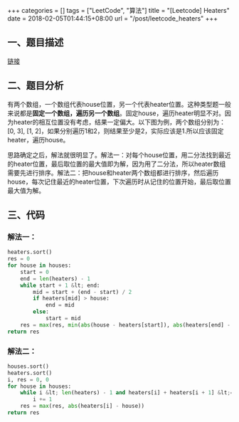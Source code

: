 +++
categories = []
tags = ["LeetCode", "算法"]
title = "[Leetcode] Heaters"
date = 2018-02-05T01:44:15+08:00
url = "/post/leetcode_heaters"
+++
## 一、题目描述

[链接][1]

## 二、题目分析

有两个数组，一个数组代表house位置，另一个代表heater位置。这种类型题一般来说都是**固定一个数组，遍历另一个数组**。固定house，遍历heater明显不对。因为heater的相互位置没有考虑，结果一定偏大。以下图为例，两个数组分别为：[0, 3], [1, 2]，如果分别遍历1和2，则结果至少是2，实际应该是1.所以应该固定heater，遍历house。
  
思路确定之后，解法就很明显了。解法一：对每个house位置，用二分法找到最近的heater位置，最后取位置的最大值即为解，因为用了二分法，所以heater数组需要先进行排序。解法二：把house和heater两个数组都进行排序，然后遍历house，每次记住最近的heater位置，下次遍历时从记住的位置开始，最后取位置最大值为解。

## 三、代码

### 解法一：

```python
heaters.sort()
res = 0
for house in houses:
    start = 0
    end = len(heaters) - 1
    while start + 1 &lt; end:
        mid = start + (end - start) / 2
        if heaters[mid] > house:
            end = mid
        else:
            start = mid
    res = max(res, min(abs(house - heaters[start]), abs(heaters[end] - house)))
return res
```

### 解法二：

```python
houses.sort()
heaters.sort()
i, res = 0, 0
for house in houses:
    while i &lt; len(heaters) - 1 and heaters[i] + heaters[i + 1] &lt;= house * 2:
        i += 1
    res = max(res, abs(heaters[i] - house))
return res
```

[1]:	https://leetcode.com/problems/heaters/description/
